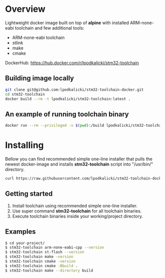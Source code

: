 # Overview

Lightweight docker image built on top of **alpine** with installed ARM-none-eabi toolchain and few additional tools:
* ARM-none-eabi toolchain
* stlink
* make
* cmake

DockerHub: https://hub.docker.com/r/lpodkalicki/stm32-toolchain

## Building image locally

```bash
git clone git@github.com:lpodkalicki/stm32-toolchain-docker.git
cd stm32-toolchain
docker build --rm -t lpodkalicki/stm32-toolchain:latest .
```

## An example of running toolchain binary

```bash
docker run --rm --privileged -v $(pwd):/build lpodkalicki/stm32-toolchain arm-none-eabi-cpp --version
```

# Installing

Bellow you can find recommended simple one-line installer that pulls the newest docker-image and installs **stm32-toolchain** script into "/usr/bin/" directory.

```bash
curl https://raw.githubusercontent.com/lpodkalicki/stm32-toolchain-docker/master/install.sh | bash -s --
```

## Getting started

1. Install toolchain using recommended simple one-line installer.
2. Use super command **stm32-toolchain** for all toolchain binaries. 
3. Execute toolchain binaries inside your working/project directory. 

## Examples

```bash
$ cd your-project/
$ stm32-toolchain arm-none-eabi-cpp --version
$ stm32-toolchain st-flash --version
$ stm32-toolchain make -version
$ stm32-toolchain cmake -version
$ stm32-toolchain cmake -Bbuild .
$ stm32-toolchain make --directory build
```
